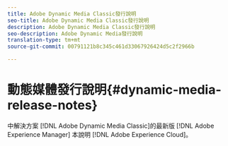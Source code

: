 ```yaml
---
title: Adobe Dynamic Media Classic發行說明
seo-title: Adobe Dynamic Media Classic發行說明
description: Adobe Dynamic Media Classic發行說明
seo-description: Adobe Dynamic Media發行說明
translation-type: tm+mt
source-git-commit: 00791121b8c345c461d33067926424d5c2f2966b

---
```



# 動態媒體發行說明{#dynamic-media-release-notes}

中解決方案 [!DNL Adobe Dynamic Media Classic]的最新版 [!DNL Adobe Experience Manager] 本說明 [!DNL Adobe Experience Cloud]。